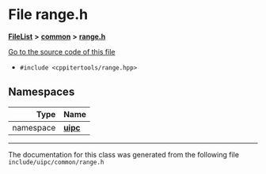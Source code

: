 

# File range.h



[**FileList**](files.md) **>** [**common**](dir_fe04c8fb910be76d82cd33e795163b9b.md) **>** [**range.h**](range_8h.md)

[Go to the source code of this file](range_8h_source.md)



* `#include <cppitertools/range.hpp>`













## Namespaces

| Type | Name |
| ---: | :--- |
| namespace | [**uipc**](namespaceuipc.md) <br> |





















































------------------------------
The documentation for this class was generated from the following file `include/uipc/common/range.h`

